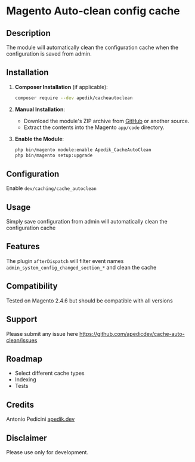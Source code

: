 # Magento Auto-clean config cache

## Description

The module will automatically clean the configuration cache when the configuration is saved from admin.

## Installation

1. **Composer Installation** (if applicable):
    ```bash
    composer require --dev apedik/cacheautoclean
    ```

2. **Manual Installation**:
    - Download the module's ZIP archive from [GitHub](https://github.com/apedicdev/cache-auto-clean) or another source.
    - Extract the contents into the Magento `app/code` directory.

3. **Enable the Module**:
    ```bash
    php bin/magento module:enable Apedik_CacheAutoClean
    php bin/magento setup:upgrade
    ```

## Configuration

Enable `dev/caching/cache_autoclean`

## Usage

Simply save configuration from admin will automatically clean the configuration cache

## Features

The plugin `afterDispatch` will filter event names `admin_system_config_changed_section_*` and clean the cache

## Compatibility

Tested on Magento 2.4.6 but should be compatible with all versions

## Support

Please submit any issue here https://github.com/apedicdev/cache-auto-clean/issues

## Roadmap
- Select different cache types
- Indexing
- Tests

## Credits

Antonio Pedicini [apedik.dev](https://apedik.dev)

## Disclaimer

Please use only for development.


